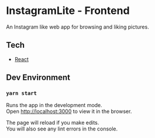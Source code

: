 # InstagramLite - Frontend
An Instagram like web app for browsing and liking pictures.

## Tech
- [React](https://reactjs.org/)

## Dev Environment
### `yarn start`

Runs the app in the development mode.\
Open [http://localhost:3000](http://localhost:3000) to view it in the browser.

The page will reload if you make edits.\
You will also see any lint errors in the console.
